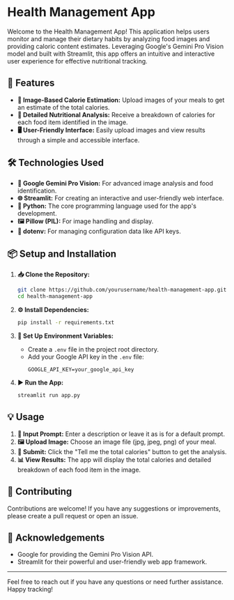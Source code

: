 # Health Management App

Welcome to the Health Management App! This application helps users monitor and manage their dietary habits by analyzing food images and providing caloric content estimates. Leveraging Google's Gemini Pro Vision model and built with Streamlit, this app offers an intuitive and interactive user experience for effective nutritional tracking.

## 🚀 Features

- **📸 Image-Based Calorie Estimation:** Upload images of your meals to get an estimate of the total calories.
- **🔬 Detailed Nutritional Analysis:** Receive a breakdown of calories for each food item identified in the image.
- **🖥️ User-Friendly Interface:** Easily upload images and view results through a simple and accessible interface.

## 🛠️ Technologies Used

- **🧠 Google Gemini Pro Vision:** For advanced image analysis and food identification.
- **🌐 Streamlit:** For creating an interactive and user-friendly web interface.
- **🐍 Python:** The core programming language used for the app's development.
- **🖼️ Pillow (PIL):** For image handling and display.
- **🔑 dotenv:** For managing configuration data like API keys.

## 📦 Setup and Installation

1. **📥 Clone the Repository:**
    ```bash
    git clone https://github.com/yourusername/health-management-app.git
    cd health-management-app
    ```

2. **⚙️ Install Dependencies:**
    ```bash
    pip install -r requirements.txt
    ```

3. **🔧 Set Up Environment Variables:**
    - Create a `.env` file in the project root directory.
    - Add your Google API key in the `.env` file:
      ```plaintext
      GOOGLE_API_KEY=your_google_api_key
      ```

4. **▶️ Run the App:**
    ```bash
    streamlit run app.py
    ```

## 💡 Usage

1. **📝 Input Prompt:** Enter a description or leave it as is for a default prompt.
2. **🖼️ Upload Image:** Choose an image file (jpg, jpeg, png) of your meal.
3. **🚀 Submit:** Click the "Tell me the total calories" button to get the analysis.
4. **📊 View Results:** The app will display the total calories and detailed breakdown of each food item in the image.

## 🤝 Contributing

Contributions are welcome! If you have any suggestions or improvements, please create a pull request or open an issue.

## 🙌 Acknowledgements

- Google for providing the Gemini Pro Vision API.
- Streamlit for their powerful and user-friendly web app framework.

---

Feel free to reach out if you have any questions or need further assistance. Happy tracking!

